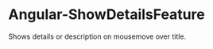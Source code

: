 Angular-ShowDetailsFeature
==========================

Shows details or description on mousemove over title.
